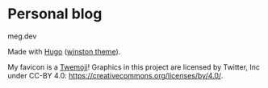 # Personal blog

meg.dev

Made with [Hugo](https://gohugo.io/) ([winston theme](https://github.com/zerostaticthemes/hugo-winston-theme)).

My favicon is a [Twemoji](https://twemoji.twitter.com/)! Graphics in this project are licensed by Twitter, Inc under CC-BY 4.0: https://creativecommons.org/licenses/by/4.0/.
